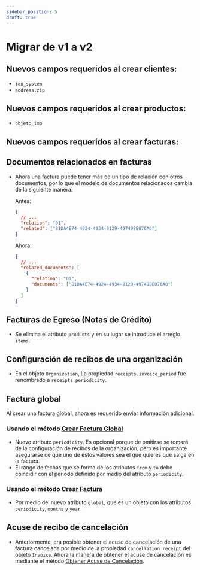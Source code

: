 ```yaml
---
sidebar_position: 5
draft: true
---
```


# Migrar de v1 a v2

## Nuevos campos requeridos al crear clientes:

- `tax_system`
- `address.zip`

## Nuevos campos requeridos al crear productos:

- `objeto_imp`

## Nuevos campos requeridos al crear facturas:

## Documentos relacionados en facturas

- Ahora una factura puede tener más de un tipo de relación con otros documentos,
  por lo que el modelo de documentos relacionados cambia de la siguiente manera:

  Antes:
  
  ```json
  {
    // ...
    "relation": "01",
    "related": ["81DA4E74-4924-4934-8129-497498E076A0"]
  }
  ```
  
  Ahora:
  
  ```json
  {
    // ...
    "related_documents": [
      {
        "relation": "01",
        "documents": ["81DA4E74-4924-4934-8129-497498E076A0"]
      }
    ]
  }
  ```

## Facturas de Egreso (Notas de Crédito)

- Se elimina el atributo `products` y en su lugar se introduce el arreglo `items`.

## Configuración de recibos de una organización

- En el objeto `Organization`, La propiedad `receipts.invoice_period` fue renombrado
a `receipts.periodicity`.

## Factura global

Al crear una factura global, ahora es requerido enviar información adicional.

### Usando el método [Crear Factura Global ](/api/#operation/createGlobalInvoice)

- Nuevo atributo `periodicity`. Es opcional porque de omitirse se tomará de la
  configuración de recibos de la organización, pero es importante asegurarse de
  que uno de estos valores sea el que quieres que salga en la factura.
- El rango de fechas que se forma de los atributos `from` y `to` debe coincidir
  con el periodo definido por medio del atributo `periodicity`.

### Usando el método [Crear Factura](/api/#operation/crateInvoice)

- Por medio del nuevo atributo `global`, que es un objeto con los atributos `periodicity`, `months` y `year`.

## Acuse de recibo de cancelación

- Anteriormente, era posible obtener el acuse de cancelación de una factura cancelada por medio de la
  propiedad `cancellation_receipt` del objeto `Invoice`. Ahora la manera de obtener el acuse de cancelación es
  mediante el método [Obtener Acuse de Cancelación](/api/#operation/getCancellationReceipt).